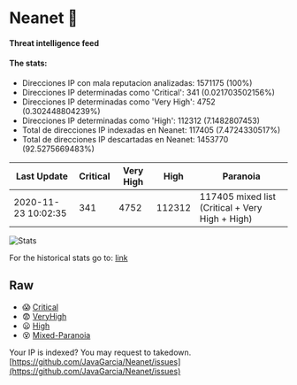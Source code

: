 # Neanet :hocho:
#### Threat intelligence feed
#### The stats:

- Direcciones IP con mala reputacion analizadas: 1571175 (100%)
- Direcciones IP determinadas como 'Critical':  341 (0.021703502156%)
- Direcciones IP determinadas como 'Very High':  4752 (0.302448804239%)
- Direcciones IP determinadas como 'High':  112312 (7.1482807453)
- Total de direcciones IP indexadas en Neanet:  117405 (7.4724330517%)
- Total de direcciones IP descartadas en Neanet:  1453770 (92.5275669483%)

| Last Update | Critical | Very High | High | Paranoia |
| --- | --- | --- | --- | --- |
| 2020-11-23 10:02:35 | 341 | 4752 | 112312 | 117405 mixed list (Critical + Very High + High)|

![Stats](https://docs.google.com/spreadsheets/d/e/2PACX-1vSnaNMIXVabIpDJjufMlzH7poXnshF3mgd8Is1g9ytUEzVsP5my4Trn8f-xkoLLQ38xpL3HtmUexLo6/pubchart?oid=501124687&format=image)

For the historical stats go to: [link](/stats.csv)
## Raw
- :scream: [Critical](https://raw.githubusercontent.com/JavaGarcia/Neanet/master/blacklists/neanet_critical.txt)
- :fearful: [VeryHigh](https://raw.githubusercontent.com/JavaGarcia/Neanet/master/blacklists/neanet_veryHigh.txtt)
- :frowning: [High](https://raw.githubusercontent.com/JavaGarcia/Neanet/master/blacklists/neanet_high.txt)
- :dizzy_face: [Mixed-Paranoia](https://raw.githubusercontent.com/JavaGarcia/Neanet/master/blacklists/neanet_all.txt)


Your IP is indexed? You may request to takedown. [https://github.com/JavaGarcia/Neanet/issues](https://github.com/JavaGarcia/Neanet/issues)










































































































































































































































































































































































































































































































































































































































































































































































































































































































































































































































































































































































































































































































































































































































































































































































































































































































































































































































































































































































































































































































































































































































































































































































































































